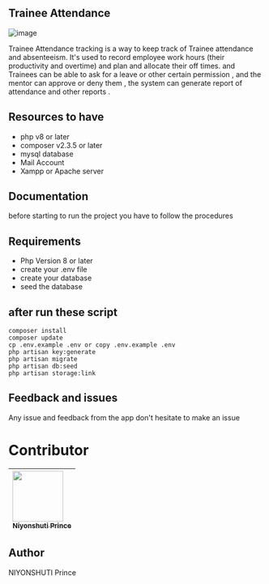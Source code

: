 
## Trainee Attendance

![image](https://user-images.githubusercontent.com/46887030/185408544-d3fd5cc3-088f-48d0-9961-7f1e4454b313.png)

Trainee Attendance tracking is a way to keep track of Trainee attendance and absenteeism. It's used to record employee work hours (their productivity and overtime) and plan and allocate their off times.
and Trainees can be able to ask for a leave or other certain permission , and the mentor can approve or deny them , the system can generate report of attendance and other reports .

## Resources to have
- php v8 or later
- composer v2.3.5 or later
- mysql database
- Mail Account
- Xampp or Apache server

## Documentation
before starting to run the project you have to follow the procedures

## Requirements

-   Php Version 8 or later
-   create your .env file
-   create your database
-   seed the database

## after run these script

    composer install
    composer update
    cp .env.example .env or copy .env.example .env
    php artisan key:generate
    php artisan migrate
    php artisan db:seed
    php artisan storage:link

## Feedback and issues

Any issue and feedback from the app don't hesitate to make an issue

# Contributor

| [<img src="https://github.com/PrinceNiyonshuti.png" width="100px;"><br><sub><b>Niyonshuti Prince</b></sub>](https://github.com/PrinceNiyonshuti) |
| :------------------------------------------------------------------------------------------------------------------------ |

## Author

NIYONSHUTI Prince

